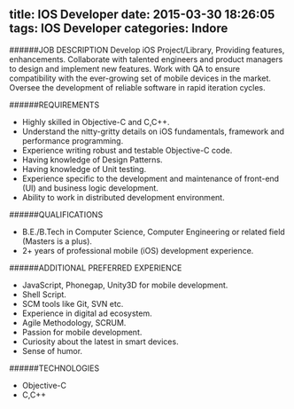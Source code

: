 title: IOS Developer
date: 2015-03-30 18:26:05
tags: IOS Developer
categories: Indore
---

######JOB DESCRIPTION
Develop iOS Project/Library, Providing features, enhancements. Collaborate with talented engineers and product managers to design and implement new features. Work with QA to ensure compatibility with the ever-growing set of mobile devices in the market. Oversee the development of reliable software in rapid iteration cycles.

######REQUIREMENTS
* Highly skilled in Objective-C and C,C++.
* Understand the nitty-gritty details on iOS fundamentals, framework and performance programming.
* Experience writing robust and testable Objective-C code.
* Having knowledge of Design Patterns.
* Having knowledge of Unit testing.
* Experience specific to the development and maintenance of front-end (UI) and business logic development.
* Ability to work in distributed development environment.


######QUALIFICATIONS
* B.E./B.Tech in Computer Science, Computer Engineering or related field (Masters is a plus).
* 2+ years of professional mobile (iOS) development experience.


######ADDITIONAL PREFERRED EXPERIENCE
* JavaScript, Phonegap, Unity3D  for mobile development.
* Shell Script.
* SCM tools like Git, SVN etc.
* Experience in digital ad ecosystem.
* Agile Methodology, SCRUM.
* Passion for mobile development.
* Curiosity about the latest in smart devices.
* Sense of humor.


######TECHNOLOGIES
* Objective-C
* C,C++